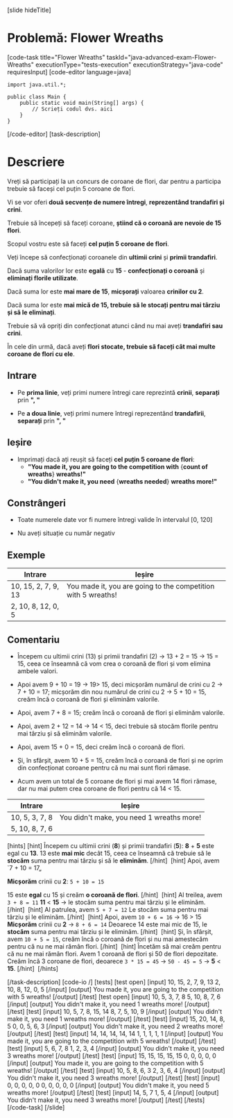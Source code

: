 [slide hideTitle]
# Problemă: Flower Wreaths
[code-task title="Flower Wreaths" taskId="java-advanced-exam-Flower-Wreaths" executionType="tests-execution" executionStrategy="java-code" requiresInput]
[code-editor language=java]
```
import java.util.*;

public class Main {
    public static void main(String[] args) {
        // Scrieți codul dvs. aici
    }
}
```
[/code-editor]
[task-description]
# Descriere

Vreți să participați la un concurs de coroane de flori, dar pentru a participa trebuie să faceși cel puțin 5 coroane de flori.

Vi se vor oferi **două secvențe de numere întregi**, **reprezentând trandafiri și crini**.

Trebuie să începeți să faceți coroane, **știind că o coroană are nevoie de 15 flori**.

Scopul vostru este să faceți **cel puțin 5 coroane de flori**.

Veți începe să confecționați coroanele din **ultimii crini** și **primii trandafiri**.

Dacă suma valorilor lor este **egală** cu **15** - **confecționați o coroană** și **eliminați florile utilizate**.

Dacă suma lor este **mai mare de 15**, **micșorați** valoarea **crinilor cu 2**.
 
Dacă suma lor este **mai mică de 15, trebuie să le stocați pentru mai târziu și să le eliminați**.
 
Trebuie să vă opriți din confecționat atunci când nu mai aveți **trandafiri sau crini**.

În cele din urmă, dacă aveți **flori stocate, trebuie să faceți cât mai multe coroane de flori cu ele**.

## Intrare

- Pe **prima linie**, veți primi numere întregi care reprezintă **crinii**, **separați** prin **", "**

- Pe **a doua linie**, veți primi numere întregi reprezentând **trandafirii**, **separați** prin **", "**

## Ieșire

- Imprimați dacă ați reușit să faceți **cel puțin 5 coroane de flori**:
  - **"You made it, you are going to the competition with** \{**count of wreaths**\} **wreaths!"**
  - **"You didn't make it, you need** \{**wreaths needed**\} **wreaths more!"**

## Constrângeri

- Toate numerele date vor fi numere întregi valide în intervalul \[0, 120\]

- Nu aveți situație cu număr negativ

## Exemple

|**Intrare**|**Ieșire**|
|---|---|
|10, 15, 2, 7, 9, 13|You made it, you are going to the competition with 5 wreaths!|
|2, 10, 8, 12, 0, 5||

## Comentariu

- Începem cu ultimii crini (13) și primii trandafiri (2) -> 13 + 2 = 15 -> 15 = 15, ceea ce înseamnă că vom crea o coroană de flori și vom elimina ambele valori.

- Apoi avem 9 + 10 = 19 -> 19> 15, deci micșorăm numărul de crini cu 2 -> 7 + 10 = 17; micșorăm din nou numărul de crini cu 2 -> 5 + 10 = 15, creăm încă o coroană de flori și eliminăm valorile.

- Apoi, avem 7 + 8 = 15; creăm încă o coroană de flori și eliminăm valorile.

- Apoi, avem 2 + 12 = 14 -> 14 < 15, deci trebuie să stocăm florile pentru mai târziu și să eliminăm valorile.

- Apoi, avem 15 + 0 = 15, deci creăm încă o coroană de flori.

- Și, în sfârșit, avem 10 + 5 = 15, creăm încă o coroană de flori și ne oprim din confecționat coroane pentru că nu mai sunt flori rămase.

- Acum avem un total de 5 coroane de flori și mai avem 14 flori rămase, dar nu mai putem crea coroane de flori pentru că 14 < 15.

|**Intrare**|**Ieșire**|
|---|---|
|10, 5, 3, 7, 8|You didn't make, you need 1 wreaths more!|
|5, 10, 8, 7, 6||


[hints]
[hint]
Începem cu ultimii crini (**8**) și primii trandafiri (**5**):
**8** + **5** este egal cu **13**.
13 este **mai mic** decât 15, ceea ce înseamnă că trebuie să le **stocăm** suma pentru mai târziu și să le **eliminăm**.
[/hint] 
[hint]
Apoi, avem `7 + 10 = 17„

**Micșorăm** crinii cu **2**:
`5 + 10 = 15`

15 este **egal** cu 15 și creăm **o coroană de flori**.
[/hint] 
[hint]
Al treilea, avem `3 + 8 = 11`
**11** < **15** -\> le stocăm suma pentru mai târziu și le eliminăm.
[/hint] 
[hint]
Al patrulea, avem `5 + 7 = 12`
Le stocăm suma pentru mai târziu și le eliminăm.
[/hint] 
[hint]
Apoi, avem `10 + 6 = 16` -\> 16 \> 15
**Micșorăm** crinii cu **2** -\> `8 + 6 = 14`
Deoarece 14 este mai mic de 15, le **stocăm** suma pentru mai târziu și le eliminăm.
[/hint] 
[hint]
Și, în sfârșit, avem `10 + 5 = 15`, creăm încă o coroană de flori și nu mai amestecăm pentru că nu ne mai rămân flori.
[/hint] 
[hint]
Încetăm să mai creăm pentru că nu ne mai rămân flori.
Avem 1 coroană de flori și 50 de flori depozitate. 
Creăm încă 3 coroane de flori, deoarece `3 * 15 = 45` -> `50 - 45 = 5` -\> **5** \< **15**.
[/hint] 
[/hints] 

[/task-description]
[code-io /]
[tests]
[test open]
[input]
10, 15, 2, 7, 9, 13
2, 10, 8, 12, 0, 5
[/input]
[output]
You made it, you are going to the competition with 5 wreaths!
[/output]
[/test]
[test open]
[input]
10, 5, 3, 7, 8
5, 10, 8, 7, 6
[/input]
[output]
You didn't make it, you need 1 wreaths more!
[/output]
[/test]
[test]
[input]
10, 5, 7, 8, 15, 14
8, 7, 5, 10, 9
[/input]
[output]
You didn't make it, you need 1 wreaths more!
[/output]
[/test]
[test]
[input]
15, 20, 14, 8, 5
0, 0, 5, 6, 3
[/input]
[output]
You didn't make it, you need 2 wreaths more!
[/output]
[/test]
[test]
[input]
14, 14, 14, 14, 14
1, 1, 1, 1, 1
[/input]
[output]
You made it, you are going to the competition with 5 wreaths!
[/output]
[/test]
[test]
[input]
5, 6, 7, 8
1, 2, 3, 4
[/input]
[output]
You didn't make it, you need 3 wreaths more!
[/output]
[/test]
[test]
[input]
15, 15, 15, 15, 15
0, 0, 0, 0, 0
[/input]
[output]
You made it, you are going to the competition with 5 wreaths!
[/output]
[/test]
[test]
[input]
10, 5, 8, 6, 3
2, 3, 6, 4
[/input]
[output]
You didn't make it, you need 3 wreaths more!
[/output]
[/test]
[test]
[input]
0, 0, 0, 0, 0
0, 0, 0, 0, 0
[/input]
[output]
You didn't make it, you need 5 wreaths more!
[/output]
[/test]
[test]
[input]
14, 5, 7
1, 5, 4
[/input]
[output]
You didn't make it, you need 3 wreaths more!
[/output]
[/test]
[/tests]
[/code-task]
[/slide]
